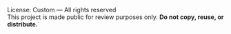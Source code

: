 License: Custom — All rights reserved  
This project is made public for review purposes only. **Do not copy, reuse, or distribute.**`